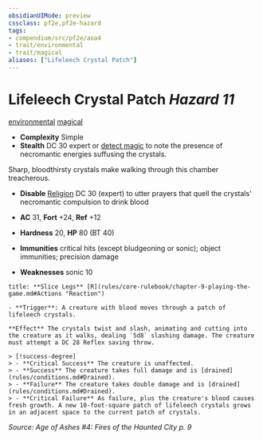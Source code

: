 ```yaml
---
obsidianUIMode: preview
cssclass: pf2e,pf2e-hazard
tags:
- compendium/src/pf2e/aoa4
- trait/environmental
- trait/magical
aliases: ["Lifeleech Crystal Patch"]
---
```

# Lifeleech Crystal Patch *Hazard 11*  
[environmental](rules/traits/environmental.md "Environmental Hazard Trait")  [magical](rules/traits/magical.md "Magical Item Trait")  

- **Complexity** Simple
- **Stealth** DC 30 expert or [detect magic](compendium/spells/detect-magic.md) to note the presence of necromantic energies suffusing the crystals.  

Sharp, bloodthirsty crystals make walking through this chamber treacherous.

- **Disable** [Religion](compendium/skills.md#Religion) DC 30 (expert) to utter prayers that quell the crystals' necromantic compulsion to drink blood  

- **AC** 31, **Fort** +24, **Ref** +12
- **Hardness** 20, **HP** 80 (BT 40)
- **Immunities** critical hits (except bludgeoning or sonic); object immunities; precision damage
- **Weaknesses** sonic 10

```ad-embed-ability
title: **Slice Legs** [R](rules/core-rulebook/chapter-9-playing-the-game.md#Actions "Reaction")

- **Trigger**: A creature with blood moves through a patch of lifeleech crystals.

**Effect** The crystals twist and slash, animating and cutting into the creature as it walks, dealing `5d8` slashing damage. The creature must attempt a DC 28 Reflex saving throw.

> [!success-degree] 
> - **Critical Success** The creature is unaffected.
> - **Success** The creature takes full damage and is [drained](rules/conditions.md#Drained).
> - **Failure** The creature takes double damage and is [drained](rules/conditions.md#Drained).
> - **Critical Failure** As failure, plus the creature's blood causes fresh growth. A new 10-foot-square patch of lifeleech crystals grows in an adjacent space to the current patch of crystals.
```

*Source: Age of Ashes #4: Fires of the Haunted City p. 9*